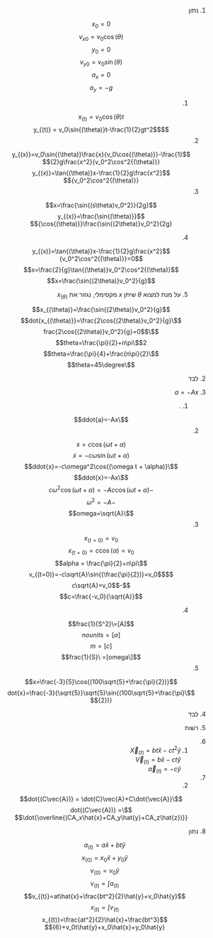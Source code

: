 <style>
    html {
        direction: rtl;
    }
    eqn, table, .katex {
        direction: ltr;
    }
</style>

1.  נתון

    $$x_0 = 0$$
    $$v_{x0} = v_0 \cos{(\theta)}$$
    $$y_0 = 0$$
    $$v_{y0} = v_0 \sin{(\theta)}$$
    $$a_x=0$$
    $$a_y=-g$$

    1.  
    
    $$x_{(t)} = v_0\cos{(\theta)}t$$
    $$y_{(t)} = v_0\sin{(\theta)}t-\frac{1}{2}gt^2$$
    2.  

    $$y_{(x)}=v_0\sin{(\theta)}\frac{x}{v_0\cos{(\theta)}}-\frac{1}{2}g\frac{x^2}{v_0^2\cos^2{(\theta)}}$$
    $$y_{(x)}=\tan{(\theta)}x-\frac{1}{2}g\frac{x^2}{v_0^2\cos^2{(\theta)}}$$
    3.  
    
    $$x=\frac{\sin{(s\theta)v_0^2}}{2g}$$
    $$y_{(x)}=\frac{\sin{(\theta)}}{\cos{(\theta)}}\frac{\sin{(2\theta)}v_0^2}{2g}$$

    4.  
    
    $$y_{(x)}=\tan{(\theta)}x-\frac{1}{2}g\frac{x^2}{v_0^2\cos^2{(\theta)}}=0$$
    $$x=\frac{2}{g}\tan{(\theta)}v_0^2\cos^2{(\theta)}$$
    $$x=\frac{\sin{(2\theta)}v_0^2}{g}$$

    5. על מנת למצוא $\theta$ שיתן $x$ מקסימלי, נגזור את $x_{(\theta)}$
    
    $$x_{(\theta)}=\frac{\sin{(2\theta)}v_0^2}{g}$$
    $$\dot{x_{(\theta)}}=\frac{2\cos{(2\theta)}v_0^2}{g}$$
    $$\frac{2\cos{(2\theta)}v_0^2}{g}=0$$
    $$2\theta=\frac{\pi}{2}+n\pi$$
    $$\theta=\frac{\pi}{4}+\frac{n\pi}{2}$$
    $$\theta=45\degree$$
2. לבד  

3. $a=-Ax$   
    1.  .
    
    $$\ddot{a}=-Ax$$
    2.  
    
    $$x=c\cos{(\omega t + \alpha)}$$
    $$\dot{x}=-c\omega\sin{(\omega t + \alpha)}$$
    $$\ddot{x}=-c\omega^2\cos{(\omega t + \alpha)}$$
    $$\ddot{x}=-Ax$$
    $$-c\omega^2\cos{(\omega t + \alpha)}=-Ac\cos{(\omega t + \alpha)}$$
    $$-\omega^2=-A$$
    $$\omega=\sqrt{A}$$
    3.

    $$x_{(t=0)}=v_0$$
    $$x_{(t=0)}=c\cos{(\alpha)} = v_0$$
    $$\alpha = \frac{\pi}{2}+n\pi$$
    $$v_{(t=0)}=-c\sqrt{A}\sin{(\frac{\pi}{2})}=v_0$$
    $$-c\sqrt{A}=v_0$$
    $$c=\frac{-v_0}{\sqrt{A}}$$

    4.  
    
    $$[A]=\frac{1}{S^2}$$
    $$[\alpha]= no units$$
    $$[c]= m$$
    $$[\omega]= \frac{1}{S}$$
    5.  
    
    $$x=\frac{-3}{5}\cos{(100\sqrt{5}+\frac{\pi}{2})}$$
    $$\dot{x}=\frac{-3}{\sqrt{5}}\sqrt{5}\sin{(100\sqrt{5}+\frac{\pi}{2})}$$
4. לבד 
5. רשות
6.   
    1. $\vec{X}_{(t)} = bt\hat{x}-ct^2\hat{y}$  
    $\vec{V}_{(t)} = b\hat{x}-ct\hat{y}$  
    $\vec{a}_{(t)} = -c\hat{y}$  

7.  
    2.  

    $$\dot{(C\vec{A})} = \dot{C}\vec{A}+C\dot{\vec{A}}$$
    $$\dot{(C\vec{A})} = \dot{\overline{(CA_x\hat{x}+CA_y\hat{y}+CA_z\hat{z})}}$$

8. נתון  

$$a_{(t)}=a\hat{x}+bt\hat{y}$$
$$x_{(0)}=x_0\hat{x}+y_0\hat{y}$$
$$v_{(0)}=v_0\hat{y}$$
$$v_{(t)}=\int a_{(t)}$$
$$v_{(t)}=at\hat{x}+\frac{bt^2}{2}\hat{y}+v_0\hat{y}$$
$$x_{(t)}=\int v_{(t)}$$
$$x_{(t)}=\frac{at^2}{2}\hat{x}+\frac{bt^3}{6}+v_0t\hat{y}+x_0\hat{x}+y_0\hat{y}$$